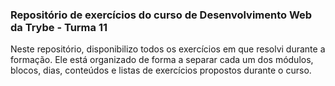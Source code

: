 ### Repositório de exercícios do curso de Desenvolvimento Web da Trybe - Turma 11
  
Neste repositório, disponibilizo todos os exercícios em que resolvi durante a formação. Ele está organizado de forma a separar cada um dos módulos, blocos, dias, conteúdos e listas de exercícios propostos durante o curso.